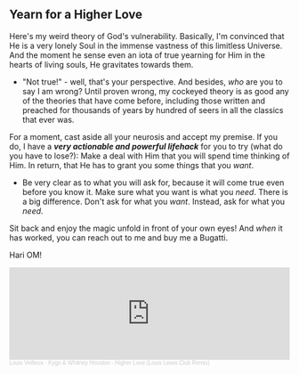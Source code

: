 <!-- title: Make a Deal with God  -->

## Yearn for a Higher Love

Here's my weird theory of God's vulnerability. Basically,  I'm convinced that He is a very lonely Soul in the immense vastness of this limitless  Universe. And the moment he sense even an iota of true yearning for Him in the hearts of living souls, He gravitates towards them. 
  - "Not true!" - well, that's your perspective. And besides, _who_ are you to say I am wrong? Until proven wrong, my cockeyed theory is as good any of the theories that have come before, including those written and preached for thousands of years by hundred of seers in all the classics that ever was. 

For a moment, cast aside all your neurosis and accept my premise. If you do, I have a ***very actionable and powerful lifehack*** for you  to try (what do you have to lose?): Make a deal with Him that you will spend time thinking of Him. In return, that He has to grant you some things that you _want_. 
  - Be very clear as to what you will ask for, because it will come true even before you know it. Make sure what you want is what you _need_. There is a big difference. Don't ask for what you _want_. Instead, ask for what you _need_. 

Sit back and enjoy the magic unfold in front of your own eyes! And _when_ it has worked, you can reach out to me and buy me a Bugatti. 

Hari OM! 

<iframe width="100%" height="166" scrolling="no" frameborder="no" allow="autoplay" src="https://w.soundcloud.com/player/?url=https%3A//api.soundcloud.com/tracks/647355000&color=%23ff5500&auto_play=false&hide_related=false&show_comments=true&show_user=true&show_reposts=false&show_teaser=true"></iframe><div style="font-size: 10px; color: #cccccc;line-break: anywhere;word-break: normal;overflow: hidden;white-space: nowrap;text-overflow: ellipsis; font-family: Interstate,Lucida Grande,Lucida Sans Unicode,Lucida Sans,Garuda,Verdana,Tahoma,sans-serif;font-weight: 100;"><a href="https://soundcloud.com/louis-veilleux-847753397" title="Louis Veilleux" target="_blank" style="color: #cccccc; text-decoration: none;">Louis Veilleux</a> · <a href="https://soundcloud.com/louis-veilleux-847753397/kygo-whitney-houston-higher-love-louis-lewis-club-remix" title="Kygo &amp; Whitney Houston - Higher Love (Louis Lewis Club Remix)" target="_blank" style="color: #cccccc; text-decoration: none;">Kygo &amp; Whitney Houston - Higher Love (Louis Lewis Club Remix)</a></div>
